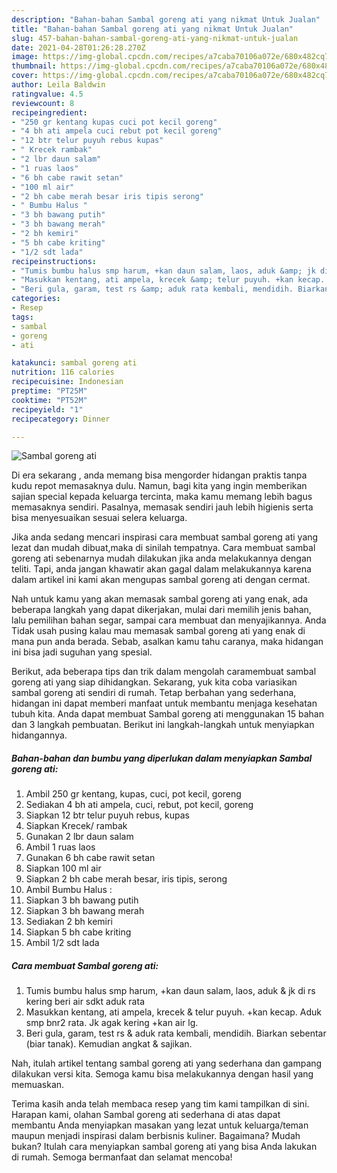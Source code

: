```yaml
---
description: "Bahan-bahan Sambal goreng ati yang nikmat Untuk Jualan"
title: "Bahan-bahan Sambal goreng ati yang nikmat Untuk Jualan"
slug: 457-bahan-bahan-sambal-goreng-ati-yang-nikmat-untuk-jualan
date: 2021-04-28T01:26:28.270Z
image: https://img-global.cpcdn.com/recipes/a7caba70106a072e/680x482cq70/sambal-goreng-ati-foto-resep-utama.jpg
thumbnail: https://img-global.cpcdn.com/recipes/a7caba70106a072e/680x482cq70/sambal-goreng-ati-foto-resep-utama.jpg
cover: https://img-global.cpcdn.com/recipes/a7caba70106a072e/680x482cq70/sambal-goreng-ati-foto-resep-utama.jpg
author: Leila Baldwin
ratingvalue: 4.5
reviewcount: 8
recipeingredient:
- "250 gr kentang kupas cuci pot kecil goreng"
- "4 bh ati ampela cuci rebut pot kecil goreng"
- "12 btr telur puyuh rebus kupas"
- " Krecek rambak"
- "2 lbr daun salam"
- "1 ruas laos"
- "6 bh cabe rawit setan"
- "100 ml air"
- "2 bh cabe merah besar iris tipis serong"
- " Bumbu Halus "
- "3 bh bawang putih"
- "3 bh bawang merah"
- "2 bh kemiri"
- "5 bh cabe kriting"
- "1/2 sdt lada"
recipeinstructions:
- "Tumis bumbu halus smp harum, +kan daun salam, laos, aduk &amp; jk di rs kering beri air sdkt aduk rata"
- "Masukkan kentang, ati ampela, krecek &amp; telur puyuh. +kan kecap. Aduk smp bnr2 rata. Jk agak kering +kan air lg."
- "Beri gula, garam, test rs &amp; aduk rata kembali, mendidih. Biarkan sebentar (biar tanak). Kemudian angkat &amp; sajikan."
categories:
- Resep
tags:
- sambal
- goreng
- ati

katakunci: sambal goreng ati 
nutrition: 116 calories
recipecuisine: Indonesian
preptime: "PT25M"
cooktime: "PT52M"
recipeyield: "1"
recipecategory: Dinner

---
```



![Sambal goreng ati](https://img-global.cpcdn.com/recipes/a7caba70106a072e/680x482cq70/sambal-goreng-ati-foto-resep-utama.jpg)

Di era  sekarang , anda memang bisa mengorder hidangan praktis tanpa kudu repot memasaknya dulu. Namun, bagi kita yang ingin memberikan sajian special kepada keluarga tercinta, maka kamu memang lebih bagus memasaknya sendiri. Pasalnya, memasak sendiri jauh lebih higienis serta bisa menyesuaikan sesuai selera keluarga.

Jika anda sedang mencari inspirasi cara membuat sambal goreng ati yang lezat dan mudah dibuat,maka di sinilah tempatnya. Cara membuat sambal goreng ati  sebenarnya mudah dilakukan jika anda melakukannya dengan teliti. Tapi, anda jangan khawatir akan gagal dalam melakukannya 
karena dalam artikel ini kami akan mengupas sambal goreng ati dengan cermat.  



Nah untuk kamu yang akan memasak sambal goreng ati yang enak, ada beberapa langkah yang dapat dikerjakan, mulai dari memilih jenis bahan, lalu pemilihan bahan segar, sampai cara membuat dan menyajikannya. Anda Tidak usah pusing kalau mau memasak sambal goreng ati yang enak di mana pun anda berada. Sebab, asalkan kamu  tahu caranya, maka hidangan ini bisa jadi suguhan yang spesial.

Berikut, ada beberapa tips dan trik dalam mengolah caramembuat sambal goreng ati yang siap dihidangkan. Sekarang, yuk kita coba variasikan sambal goreng ati sendiri di rumah. Tetap berbahan yang sederhana, hidangan ini dapat memberi manfaat untuk membantu menjaga kesehatan tubuh kita. Anda dapat membuat Sambal goreng ati menggunakan 15 bahan dan 3 langkah pembuatan. Berikut ini langkah-langkah untuk menyiapkan hidangannya.

<!--inarticleads1-->

##### Bahan-bahan dan bumbu yang diperlukan dalam menyiapkan Sambal goreng ati:

1. Ambil 250 gr kentang, kupas, cuci, pot kecil, goreng
1. Sediakan 4 bh ati ampela, cuci, rebut, pot kecil, goreng
1. Siapkan 12 btr telur puyuh rebus, kupas
1. Siapkan  Krecek/ rambak
1. Gunakan 2 lbr daun salam
1. Ambil 1 ruas laos
1. Gunakan 6 bh cabe rawit setan
1. Siapkan 100 ml air
1. Siapkan 2 bh cabe merah besar, iris tipis, serong
1. Ambil  Bumbu Halus :
1. Siapkan 3 bh bawang putih
1. Siapkan 3 bh bawang merah
1. Sediakan 2 bh kemiri
1. Siapkan 5 bh cabe kriting
1. Ambil 1/2 sdt lada




<!--inarticleads2-->

##### Cara membuat Sambal goreng ati:

1. Tumis bumbu halus smp harum, +kan daun salam, laos, aduk &amp; jk di rs kering beri air sdkt aduk rata
1. Masukkan kentang, ati ampela, krecek &amp; telur puyuh. +kan kecap. Aduk smp bnr2 rata. Jk agak kering +kan air lg.
1. Beri gula, garam, test rs &amp; aduk rata kembali, mendidih. Biarkan sebentar (biar tanak). Kemudian angkat &amp; sajikan.




Nah, itulah artikel tentang  sambal goreng ati  yang sederhana dan gampang dilakukan versi kita. Semoga kamu bisa melakukannya dengan hasil yang memuaskan. 

Terima kasih anda telah membaca resep yang tim kami tampilkan di sini. Harapan kami, olahan  Sambal goreng ati sederhana di atas dapat membantu Anda menyiapkan masakan yang lezat untuk keluarga/teman maupun menjadi inspirasi dalam berbisnis kuliner. Bagaimana? Mudah bukan? Itulah cara menyiapkan sambal goreng ati yang bisa Anda lakukan di rumah. Semoga bermanfaat dan selamat mencoba!

